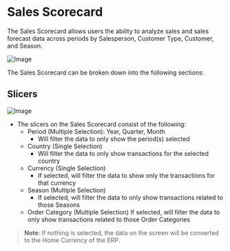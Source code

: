 # Sales Scorecard

The Sales Scorecard allows users the ability to analyze sales and sales forecast data across periods by Salesperson, Customer Type, Customer, and Season.

![Image](../assets/img/sales-sales-scorecard.png)

The Sales Scorecard can be broken down into the following sections:

## Slicers

![Image](../assets/img/sales-sales-scorecard-slicers.png)

* The slicers on the Sales Scorecard consist of the following: 
  * Period (Multiple Selection): Year, Quarter, Month
    * Will filter the data to only show the period(s) selected
  * Country (Single Selection)
    * Will filter the data to only show transactions for the selected country
  * Currency (Single Selection)
    * If selected, will filter the data to show only the transactions for that currency
  * Season (Multiple Selection)
    * If selected, will filter the data to only show transactions related to those Seasons
  * Order Category (Multiple Selection)
     If selected, will filter the data to only show transactions related to those Order Categories

> **Note**: If nothing is selected, the data on the screen will be converted to the Home Currency of the ERP.
